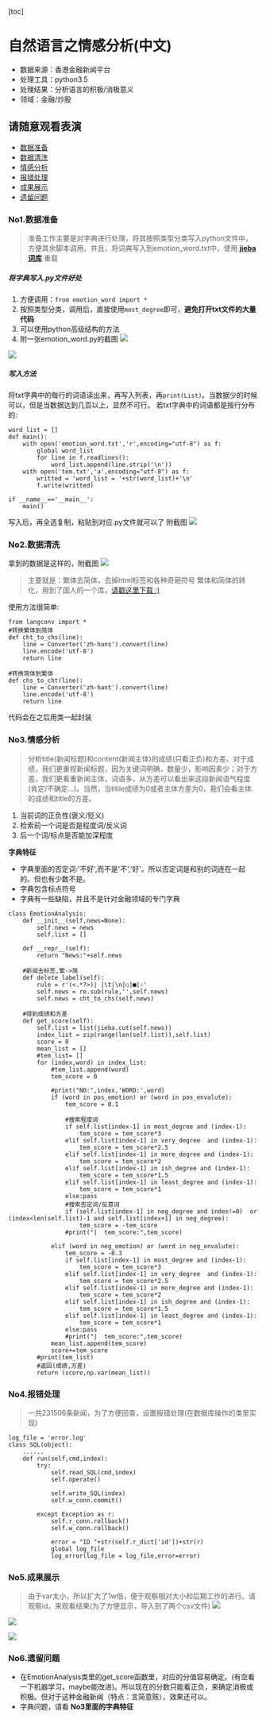 [toc]

# 自然语言之情感分析(中文)


- 数据来源：香港金融新闻平台
- 处理工具：python3.5
- 处理结果：分析语言的积极/消极意义
- 领域：金融/炒股

## 请随意观看表演

- [数据准备](#presentation)
- [数据清洗](#clear)
- [情感分析](#analysis)
- [报错处理](#error)
- [成果展示](#result)
- [遗留问题](#problem)


<a id="presentation"></a>
### No1.数据准备

> 准备工作主要是对字典进行处理，将其按照类型分类写入python文件中，方便其余脚本调用。并且，将词典写入到emotion_word.txt中，使用  **[jieba词库](!(jieba)[https://github.com/AsuraDong/myPyNote/tree/master/%E7%AC%AC%E4%B8%89%E6%96%B9%E5%BA%93])** 重载

##### 将字典写入.py文件好处

1. 方便调用：`from emotion_word import *`
2. 按照类型分类，调用后，直接使用`most_degree`即可，**避免打开txt文件的大量代码**
3. 可以使用python高级结构的方法
4. 附一张emotion_word.py的截图
![](../../Images/自然语言处理/自然语言之情感分析（中文）/1.png)

![](../../Images/自然语言处理/自然语言之情感分析（中文）/2.png)


##### 写入方法

将txt字典中的每行的词语读出来，再写入列表，再`print(List)`。当数据少的时候可以，但是当数据达到几百以上，显然不可行。
若txt字典中的词语都是按行分布的:
```
word_list = []
def main():
    with open('emotion_word.txt','r',encoding="utf-8") as f:
        global word_list
        for line in f.readlines():
            word_list.append(line.strip('\n'))
    with open('tem.txt','a',encoding="utf-8") as f:
        writted = 'word_list = '+str(word_list)+'\n'
        f.write(writted)

if __name__=='__main__':
    main()

```
写入后，再全选复制，粘贴到对应.py文件就可以了
附截图
![](../../Images/自然语言处理/自然语言之情感分析（中文）/3.png)


<a id="clear"></a>
### No2.数据清洗

拿到的数据是这样的，附截图
![](../../Images/自然语言处理/自然语言之情感分析（中文）/4.png)

> 主要就是：繁体去简体，去掉html标签和各种奇葩符号
繁体和简体的转化，用到了国人的一个库，[请戳这里下载 :) ](https://github.com/skydark/nstools/tree/master/zhtools)

使用方法很简单:
```
from langconv import *
#转换繁体到简体
def cht_to_chs(line):
    line = Converter('zh-hans').convert(line)
    line.encode('utf-8')
    return line

#转换简体到繁体
def chs_to_cht(line):
    line = Converter('zh-hant').convert(line)
    line.encode('utf-8')
    return line
```
代码会在之后用类一起封装

<a id="analysis"></a>
### No3.情感分析

> 分析title(新闻标题)和content(新闻主体)的成绩(只看正负)和方差。对于成绩，我们更重视新闻标题，因为关键词明确，数量少，影响因素少；对于方差，我们更看重新闻主体，词语多，从方差可以看出来这段新闻语气程度(肯定/不确定...)。当然，当titile成绩为0或者主体方差为0，我们会看主体的成绩和title的方差。

1. 当前词的正负性(褒义/贬义)
2. 检索前一个词是否是程度词/反义词
3. 后一个词/标点是否能加深程度

**字典特征**
- 字典里面的否定词:'不好',而不是'不','好'。所以否定词是和别的词连在一起的。但也有少数不是。
- 字典包含标点符号
- 字典有一些缺陷，并且不是针对金融领域的专门字典

```
class EmotionAnalysis:
    def __init__(self,news=None):
        self.news = news
        self.list = []

    def __repr__(self):
        return "News:"+self.news
    
    #新闻去标签,繁->简
    def delete_label(self):
        rule = r'(<.*?>)| |\t|\n|○|■|☉'
        self.news = re.sub(rule,'',self.news)
        self.news = cht_to_chs(self.news)

    #得到成绩和方差
    def get_score(self):
        self.list = list(jieba.cut(self.news))
        index_list = zip(range(len(self.list)),self.list)
        score = 0
        mean_list = []
        #tem_list= []
        for (index,word) in index_list:
            #tem_list.append(word)
            tem_score = 0
            
            #print("NO:",index,'WORD:',word)
            if (word in pos_emotion) or (word in pos_envalute):
                tem_score = 0.1
                
                #搜索程度词
                if self.list[index-1] in most_degree and (index-1):
                    tem_score = tem_score*3
                elif self.list[index-1] in very_degree  and (index-1):
                    tem_score = tem_score*2.5
                elif self.list[index-1] in more_degree and (index-1):
                    tem_score = tem_score*2
                elif self.list[index-1] in ish_degree and (index-1):
                    tem_score = tem_score*1.5
                elif self.list[index-1] in least_degree and (index-1):
                    tem_score = tem_score*1
                else:pass
                #搜索否定词/反意词
                if (self.list[index-1] in neg_degree and index!=0)  or  (index<len(self.list)-1 and self.list[index+1] in neg_degree):
                    tem_score = -tem_score
                #print("|  tem_score:",tem_score)

            elif (word in neg_emotion) or (word in neg_envalute):
                tem_score = -0.3
                if self.list[index-1] in most_degree and (index-1):
                    tem_score = tem_score*3
                elif self.list[index-1] in very_degree  and (index-1):
                    tem_score = tem_score*2.5
                elif self.list[index-1] in more_degree and (index-1):
                    tem_score = tem_score*2
                elif self.list[index-1] in ish_degree and (index-1):
                    tem_score = tem_score*1.5
                elif self.list[index-1] in least_degree and (index-1):
                    tem_score = tem_score*1
                else:pass
                #print("|  tem_score:",tem_score)
            mean_list.append(tem_score)
            score+=tem_score
        #print(tem_list)
        #返回(成绩,方差)
        return (score,np.var(mean_list))
```

<a id="error"></a>
### No4.报错处理

> 一共231506条新闻，为了方便回查，设置报错处理(在数据库操作的类里实现)

```
log_file = 'error.log'
class SQL(object):
	......
	def run(self,cmd,index):
        try:
            self.read_SQL(cmd,index)
            self.operate()
            
            self.write_SQL(index)
            self.w_conn.commit()

        except Exception as r:
            self.r_conn.rollback()
            self.w_conn.rollback()

            error = "ID "+str(self.r_dict['id'])+str(r)
            global log_file
            log_error(log_file = log_file,error=error)

```

<a id="result"></a>
### No5.成果展示

> 由于var太小，所以扩大了1w倍，便于观察相对大小和后期工作的进行。请观察id，来观看结果(为了方便显示，导入到了两个csv文件)
![](../../Images/自然语言处理/自然语言之情感分析（中文）/5.png)

![](../../Images/自然语言处理/自然语言之情感分析（中文）/6.png)

![](../../Images/自然语言处理/自然语言之情感分析（中文）/7.png)



<a id="problem"></a>
### No6.遗留问题

- 在EmotionAnalysis类里的get_score函数里，对应的分值容易确定。(有空看一下机器学习，maybe能改进)。所以现在的分数只能看正负，来确定消极或积极。但对于这种金融新闻（特点：言简意赅），效果还可以。
- 字典问题，请看 **No3里面的字典特征**